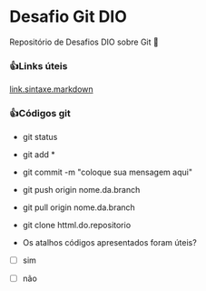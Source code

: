 # Desafio Git DIO
Repositório de Desafios DIO sobre Git :100:

### :thumbsup:Links úteis
[link.sintaxe.markdown](https://www.markdownguide.org/basic-syntax/)

### :+1:Códigos git


* git status
* git add *
* git commit -m "coloque sua mensagem aqui"
* git push origin nome.da.branch
* git pull origin nome.da.branch
* git clone httml.do.repositorio

* Os atalhos códigos apresentados foram úteis?

- [ ] sim
- [ ] não



